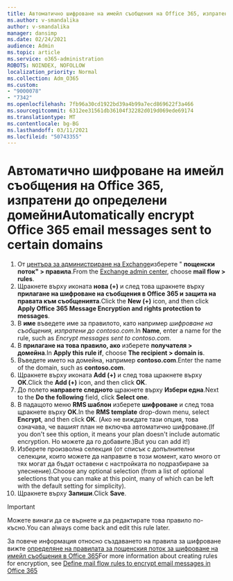 ```yaml
---
title: Автоматично шифроване на имейл съобщения на Office 365, изпратени до определени домейни
ms.author: v-smandalika
author: v-smandalika
manager: dansimp
ms.date: 02/24/2021
audience: Admin
ms.topic: article
ms.service: o365-administration
ROBOTS: NOINDEX, NOFOLLOW
localization_priority: Normal
ms.collection: Adm_O365
ms.custom:
- "9000078"
- "7342"
ms.openlocfilehash: 7fb96a30cd1922bd39a4b99a7ecd869622f3a466
ms.sourcegitcommit: 6312ee31561db36104f32282d019d069ede69174
ms.translationtype: MT
ms.contentlocale: bg-BG
ms.lasthandoff: 03/11/2021
ms.locfileid: "50743355"
---
```

# <a name="automatically-encrypt-office-365-email-messages-sent-to-certain-domains"></a><span data-ttu-id="8ba3c-102">Автоматично шифроване на имейл съобщения на Office 365, изпратени до определени домейни</span><span class="sxs-lookup"><span data-stu-id="8ba3c-102">Automatically encrypt Office 365 email messages sent to certain domains</span></span>

1. <span data-ttu-id="8ba3c-103">От [центъра за администриране на Exchange](https://outlook.office365.com/ecp/)изберете " **пощенски поток" > правила**.</span><span class="sxs-lookup"><span data-stu-id="8ba3c-103">From the [Exchange admin center](https://outlook.office365.com/ecp/), choose **mail flow > rules**.</span></span> 
2. <span data-ttu-id="8ba3c-104">Щракнете върху иконата **нова (+)** и след това щракнете върху **прилагане на шифроване на съобщения в Office 365 и защита на правата към съобщенията**.</span><span class="sxs-lookup"><span data-stu-id="8ba3c-104">Click the **New (+)** icon, and then click **Apply Office 365 Message Encryption and rights protection to messages**.</span></span>
3. <span data-ttu-id="8ba3c-105">В **име** въведете име за правилото, като например *шифроване на съобщения, изпратени до contoso.com*.</span><span class="sxs-lookup"><span data-stu-id="8ba3c-105">In **Name**, enter a name for the rule, such as *Encrypt messages sent to contoso.com*.</span></span>
4. <span data-ttu-id="8ba3c-106">В **прилагане на това правило, ако** изберете **получателя > домейна**.</span><span class="sxs-lookup"><span data-stu-id="8ba3c-106">In **Apply this rule if**, choose **The recipient > domain is**.</span></span> 
5. <span data-ttu-id="8ba3c-107">Въведете името на домейна, например **contoso.com**.</span><span class="sxs-lookup"><span data-stu-id="8ba3c-107">Enter the name of the domain, such as **contoso.com**.</span></span>
6. <span data-ttu-id="8ba3c-108">Щракнете върху иконата **Add (+)** и след това щракнете върху **OK**.</span><span class="sxs-lookup"><span data-stu-id="8ba3c-108">Click the **Add (+)** icon, and then click **OK**.</span></span>
7. <span data-ttu-id="8ba3c-109">До полето **направете следното** щракнете върху **Избери една**.</span><span class="sxs-lookup"><span data-stu-id="8ba3c-109">Next to the **Do the following** field, click **Select one**.</span></span> 
8. <span data-ttu-id="8ba3c-110">В падащото меню **RMS шаблон** изберете **шифроване** и след това щракнете върху **OK**.</span><span class="sxs-lookup"><span data-stu-id="8ba3c-110">In the **RMS template** drop-down menu, select **Encrypt**, and then click **OK**.</span></span> <span data-ttu-id="8ba3c-111">(Ако не виждате тази опция, това означава, че вашият план не включва автоматично шифроване.</span><span class="sxs-lookup"><span data-stu-id="8ba3c-111">(If you don't see this option, it means your plan doesn't include automatic encryption.</span></span> <span data-ttu-id="8ba3c-112">Но можете да го добавите.)</span><span class="sxs-lookup"><span data-stu-id="8ba3c-112">But you can add it!)</span></span>
9. <span data-ttu-id="8ba3c-113">Изберете произволна селекция (от списък с допълнителни селекции, които можете да направите в този момент, като много от тях могат да бъдат оставени с настройката по подразбиране за улеснение).</span><span class="sxs-lookup"><span data-stu-id="8ba3c-113">Choose any optional selection (from a list of optional selections that you can make at this point, many of which can be left with the default setting for simplicity).</span></span>
10. <span data-ttu-id="8ba3c-114">Щракнете върху **Запиши**.</span><span class="sxs-lookup"><span data-stu-id="8ba3c-114">Click **Save**.</span></span>

> [!IMPORTANT]
> <span data-ttu-id="8ba3c-115">Можете винаги да се върнете и да редактирате това правило по-късно.</span><span class="sxs-lookup"><span data-stu-id="8ba3c-115">You can always come back and edit this rule later.</span></span>

<span data-ttu-id="8ba3c-116">За повече информация относно създаването на правила за шифроване вижте [определяне на правилата за пощенския поток за шифроване на имейл съобщения в Office 365](https://docs.microsoft.com/microsoft-365/compliance/define-mail-flow-rules-to-encrypt-email)</span><span class="sxs-lookup"><span data-stu-id="8ba3c-116">For more information about creating rules for encryption, see [Define mail flow rules to encrypt email messages in Office 365](https://docs.microsoft.com/microsoft-365/compliance/define-mail-flow-rules-to-encrypt-email)</span></span>